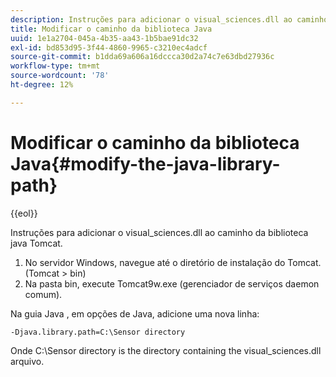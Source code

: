 ```yaml
---
description: Instruções para adicionar o visual_sciences.dll ao caminho da biblioteca java Tomcat.
title: Modificar o caminho da biblioteca Java
uuid: 1e1a2704-045a-4b35-aa43-1b5bae91dc32
exl-id: bd853d95-3f44-4860-9965-c3210ec4adcf
source-git-commit: b1dda69a606a16dccca30d2a74c7e63dbd27936c
workflow-type: tm+mt
source-wordcount: '78'
ht-degree: 12%

---
```


# Modificar o caminho da biblioteca Java{#modify-the-java-library-path}

{{eol}}

Instruções para adicionar o visual_sciences.dll ao caminho da biblioteca java Tomcat.

1. No servidor Windows, navegue até o diretório de instalação do Tomcat. (Tomcat > bin)
1. Na pasta bin, execute Tomcat9w.exe (gerenciador de serviços daemon comum).

Na guia Java , em opções de Java, adicione uma nova linha:

```
-Djava.library.path=C:\Sensor directory
```

Onde C:\Sensor directory is the directory containing the visual_sciences.dll arquivo.
